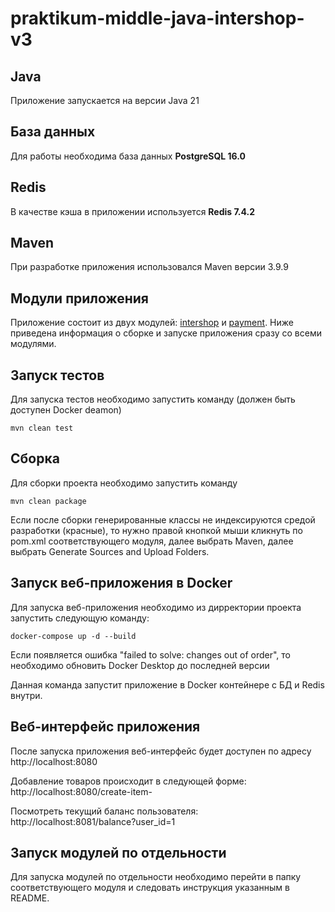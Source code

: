 # praktikum-middle-java-intershop-v3

## Java
Приложение запускается на версии Java 21

## База данных
Для работы необходима база данных **PostgreSQL 16.0**

## Redis
В качестве кэша в приложении используется **Redis 7.4.2**

## Maven
При разработке приложения использовался Maven версии 3.9.9

## Модули приложения
Приложение состоит из двух модулей: [intershop](intershop) и [payment](payment). Ниже приведена информация о сборке и запуске приложения сразу со всеми модулями.

## Запуск тестов
Для запуска тестов необходимо запустить команду (должен быть доступен Docker deamon)
```
mvn clean test
```

## Сборка
Для сборки проекта необходимо запустить команду
```
mvn clean package
```
Если после сборки генерированные классы не индексируются средой разработки (красные), то нужно правой кнопкой мыши кликнуть по pom.xml соответствующего модуля, далее выбрать Maven, далее выбрать Generate Sources and Upload Folders.

## Запуск веб-приложения в Docker
Для запуска веб-приложения необходимо из дирректории проекта запустить следующую команду:

```
docker-compose up -d --build
```
Если появляется ошибка "failed to solve: changes out of order", то необходимо обновить Docker Desktop до последней версии

Данная команда запустит приложение в Docker контейнере с БД и Redis внутри.

## Веб-интерфейс приложения
После запуска приложения веб-интерфейс будет доступен по адресу http://localhost:8080

Добавление товаров происходит в следующей форме: http://localhost:8080/create-item-

Посмотреть текущий баланс пользователя: http://localhost:8081/balance?user_id=1

## Запуск модулей по отдельности
Для запуска модулей по отдельности необходимо перейти в папку соответствующего модуля и следовать инструкция указанным в README.